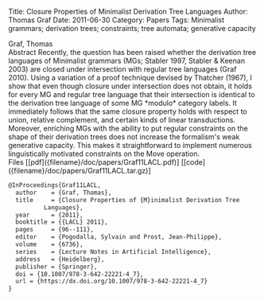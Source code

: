 Title: Closure Properties of Minimalist Derivation Tree Languages
Author: Thomas Graf
Date: 2011-06-30
Category: Papers
Tags: Minimalist grammars; derivation trees; constraints; tree automata; generative capacity

<div markdown class="authors">
Graf, Thomas
</div>

<div markdown class="abstract">
<span id="abstract-title">Abstract</span>
Recently, the question has been raised whether the derivation tree languages of Minimalist grammars (MGs; Stabler 1997, Stabler & Keenan 2003) are closed under intersection with regular tree languages (Graf 2010). Using a variation of a proof technique devised by Thatcher (1967), I show that even though closure under intersection does not obtain, it holds for every MG and regular tree language that their intersection is identical to the derivation tree language of some MG *modulo* category labels. It immediately follows that the same closure property holds with respect to union, relative complement, and certain kinds of linear transductions. Moreover, enriching MGs with the ability to put regular constraints on the shape of their derivation trees does not increase the formalism's weak generative capacity. This makes it straightforward to implement numerous linguistically motivated constraints on the Move operation.
</div>

<div markdown class="files">
<span id="files-title">Files</span>
[[pdf]({filename}/doc/papers/Graf11LACL.pdf)]
[[code]({filename}/doc/papers/Graf11LACL.tar.gz)]
</div>

~~~latex
@InProceedings{Graf11LACL,
  author	= {Graf, Thomas},
  title		= {Closure Properties of {M}inimalist Derivation Tree
		  Languages},
  year		= {2011},
  booktitle	= {{LACL} 2011},
  pages		= {96--111},
  editor	= {Pogodalla, Sylvain and Prost, Jean-Philippe},
  volume	= {6736},
  series	= {Lecture Notes in Artificial Intelligence},
  address	= {Heidelberg},
  publisher	= {Springer},
  doi = {10.1007/978-3-642-22221-4_7},
  url = {https://dx.doi.org/10.1007/978-3-642-22221-4_7}
}
~~~
